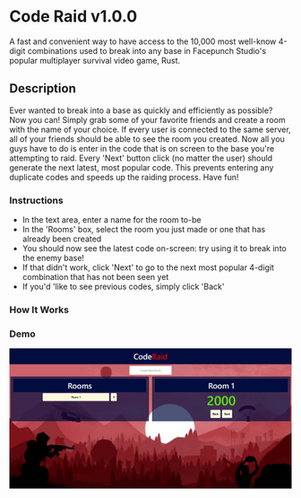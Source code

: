 # Code Raid v1.0.0

A fast and convenient way to have access to the 10,000 most well-know 4-digit combinations used to break into any base in Facepunch Studio's popular multiplayer survival video game, Rust. 

## Description

Ever wanted to break into a base as quickly and efficiently as possible? Now you can! Simply grab some of your favorite friends and create a room with the name of your choice. If every user is connected to the same server, all of your friends should be able to see the room you created. Now all you guys have to do is enter in the code that is on screen to the base you're attempting to raid. Every 'Next' button click (no matter the user) should generate the next latest, most popular code. This prevents entering any duplicate codes and speeds up the raiding process. Have fun!

### Instructions

- In the text area, enter a name for the room to-be
- In the 'Rooms' box, select the room you just made or one that has already been created
- You should now see the latest code on-screen: try using it to break into the enemy base!
- If that didn't work, click 'Next' to go to the next most popular 4-digit combination that has not been seen yet
- If you'd 'like to see previous codes, simply click 'Back'

### How It Works



### Demo

[![IMAGE ALT TEXT HERE](coderaid.png)](https://www.youtube.com/watch?v=NXH6XbnU_-Q)